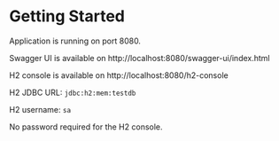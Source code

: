 # Getting Started

Application is running on port 8080.

Swagger UI is available on http://localhost:8080/swagger-ui/index.html

H2 console is available on http://localhost:8080/h2-console

H2 JDBC URL: `jdbc:h2:mem:testdb`

H2 username: `sa`

No password required for the H2 console.

